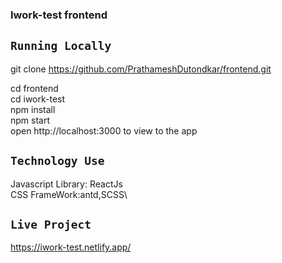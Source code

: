 ### Iwork-test frontend


## `Running Locally`
git clone https://github.com/PrathameshDutondkar/frontend.git


cd frontend\
cd iwork-test\
npm install\
npm start\
open http://localhost:3000 to view to the app

## `Technology Use`
Javascript Library: ReactJs\
CSS FrameWork:antd,SCSS\


## `Live Project`
https://iwork-test.netlify.app/
